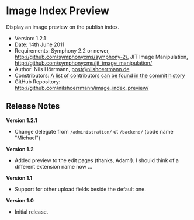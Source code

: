 # Image Index Preview

Display an image preview on the publish index.  

- Version: 1.2.1
- Date: 14th June 2011
- Requirements: Symphony 2.2 or newer, <http://github.com/symphonycms/symphony-2/>, JIT Image Manipulation, <http://github.com/symphonycms/jit_image_manipulation/>
- Author: Nils Hörrmann, post@nilshoerrmann.de
- Constributors: [A list of contributors can be found in the commit history](http://github.com/nilshoerrmann/image_index_preview/)
- GitHub Repository: <http://github.com/nilshoerrmann/image_index_preview/>

## Release Notes

**Version 1.2.1**

- Change delegate from `/administration/` ot `/backend/` (code name "Michael")

**Version 1.2**

- Added preview to the edit pages (thanks, Adam!). I should think of a different extension name now ...

**Version 1.1**

- Support for other upload fields beside the default one.

**Version 1.0** 

- Initial release.